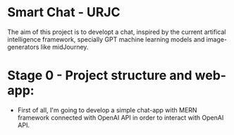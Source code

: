 # Smart Chat - URJC

The aim of this project is to developt a chat, inspired by the current artifical intelligence framework, specially GPT machine learning models and image-generators like midJourney.

# Stage 0 - Project structure and web-app:
- First of all, I'm going to develop a simple chat-app with MERN framework connected with OpenAI API in order to interact with OpenAI API. 
